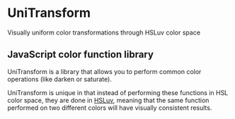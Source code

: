 # UniTransform

Visually uniform color transformations through HSLuv color space

## JavaScript color function library

UniTransform is a library that allows you to perform common color operations (like darken or saturate).

UniTransform is unique in that instead of performing these functions in HSL color space, they are done in [HSLuv](http://www.hsluv.org/), meaning that the same function performed on two different colors will have visually consistent results.
